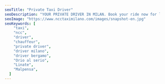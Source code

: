 ```yaml
---
seoTitle: "Private Taxi Driver"
seoDescription: "YOUR PRIVATE DRIVER IN MILAN. Book your ride now for less than 2€/km. Telephone.Whatsapp.Telegram. Enjoy the comfort.. "
seoImage: "https://www.ncctaximilano.com/images/snapshot-en.jpg"
seoKeywords: [
    "taxi",
    "ncc",
    "driver",
    "chauffeur",
    "private driver",
    "driver milano",
    "driver bergamo",
    "Orio al serio",
    "Linate",
    "Malpensa",
  ]
---
```

